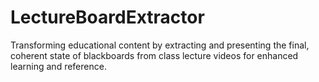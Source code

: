 # LectureBoardExtractor
Transforming educational content by extracting and presenting the final, coherent state of blackboards from class lecture videos for enhanced learning and reference.
